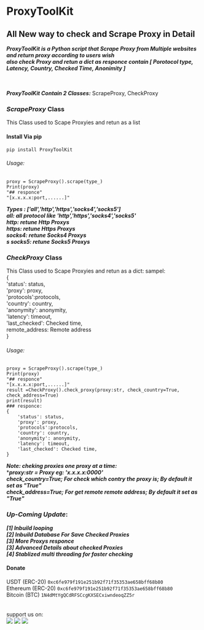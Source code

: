 # ProxyToolKit
## All New way to check and Scrape Proxy in Detail

***ProxyToolKit is a Python script that Scrape Proxy from Multiple websites and return proxy according to users wish<br>
also check Proxy and retun a dict as responce contain [ Porotocol type, Latency, Country, Checked Time, Anonimity ]<br>***
<br>
<br>

***ProxyToolKit Contain 2 Classes:*** ScrapeProxy, CheckProxy<br>
### ***ScrapeProxy*** Class
This Class used to Scape Proxyies and retun as a list


#### Install Via pip
```pip install ProxyToolKit```



###### Usage:
```
proxy = ScrapeProxy().scrape(type_)
Print(proxy)
"## responce"
"[x.x.x.x:port,......]"

```
***Types : ['all','http','https','socks4','socks5']<br>
all: all protocol like 'http','https','socks4','socks5'<br>
http: retune Http Proxys<br>
https: retune Https Proxys<br>
socks4: retune Socks4 Proxys<br>s
socks5: retune Socks5 Proxys<br>***

### ***CheckProxy*** Class
This Class used to Scape Proxyies and retun as a dict:
sampel: <br>
{<br>
    'status': status,<br>
    'proxy': proxy,<br>
    'protocols':protocols,<br>
    'country': country,<br>
    'anonymity': anonymity,<br>
    'latency': timeout,<br>
    'last_checked': Checked time,<br>
    remote_address: Remote address<br>
}<br>
###### Usage:
```
proxy = ScrapeProxy().scrape(type_)
Print(proxy)
"## responce"
"[x.x.x.x:port,......]"
result =CheckProxy().check_proxy(proxy:str, check_country=True, check_address=True)
print(result)
### responce:
{
    'status': status,
    'proxy': proxy,
    'protocols':protocols,
    'country': country,
    'anonymity': anonymity,
    'latency': timeout,
    'last_checked': Checked time,
}
```
***Note: cheking proxies one proxy at a time:***<br>
****proxy:str = Proxy eg: 'x.x.x.x:0000' <br>
check_country=True; For check which contry the proxy is; By default it set as "True"<br> 
check_address=True; For get remote remote address; By default it set as "True"<br>***



### ***Up-Coming Update***:
***[1] Inbuild looping<br>[2] Inbuild Database For Save Checked Proxies<br>[3] More Proxys responce<br>[3] Advanced Details about checked Proxies<br>[4] Stablized multi threading for faster checking*** 


#### Donate
USDT (ERC-20)
```0xc6fe979f191e251b92f71f35353ae658bff68b80```<br>
Ethereum (ERC-20)
```0xc6fe979f191e251b92f71f35353ae658bff68b80```<br>
Bitcoin (BTC)
```1N4dMtYgQCdRFSCcgKXSECxiwndeoqZZ5r```<br>
<br>
<br>
support us on:<br>
<a href="https://t.me/https://t.me/CodingWithDevil_yt"><img src="https://img.shields.io/badge/telegram-D14836?color=2CA5E0&style=for-the-badge&logo=telegram&logoColor=white"></a>
<a href="https://www.instagram.com/mr_torque_411_/"><img src="https://img.shields.io/badge/instagram-%23E4405F.svg?&style=for-the-badge&logo=instagram&logoColor=white"></a>
<a href="https://www.youtube.com/c/codingwithdevil"><img src="https://img.shields.io/youtube/channel/subscribers/UCnKlznTEohj_PCw9cuxy8Zg?style=social"></a>